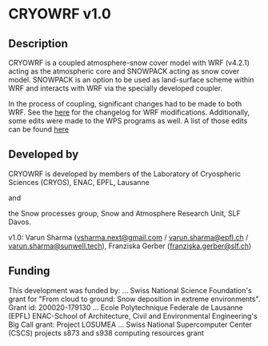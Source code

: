 # CRYOWRF v1.0

## Description

CRYOWRF is a coupled atmosphere-snow cover model with WRF (v4.2.1) acting as the atmospheric core and SNOWPACK acting as snow cover model. SNOWPACK is an option to be used as land-surface scheme within WRF and interacts with WRF via the specially developed coupler. 

In the process of coupling, significant changes had to be made to both WRF. See the [here](changelog_WRF.md) for the changelog for WRF modifications. Additionally, some edits were made to the WPS programs as well. A list of those edits can be found [here](changelog_WPS.md)

## Developed by

CRYOWRF is developed by members of the Laboratory of Cryospheric Sciences (CRYOS), ENAC, EPFL, Lausanne

and 

the Snow processes group, Snow and Atmosphere Research Unit, SLF Davos.

v1.0: Varun Sharma (vsharma.next@gmail.com / varun.sharma@epfl.ch / varun.sharma@sunwell.tech), Franziska Gerber (franziska.gerber@slf.ch)

## Funding

This development was funded by:
... Swiss National Science Foundation's grant for "From cloud to ground: Snow deposition in extreme environments". Grant id: 200020-179130
... Ecole Polytechnique Federale de Lausanne (EPFL) ENAC-School of Architecture, Civil and Environmental Engineering's Big Call grant: Project LOSUMEA
... Swiss National Supercomputer Center (CSCS) projects s873 and s938 computing resources grant



